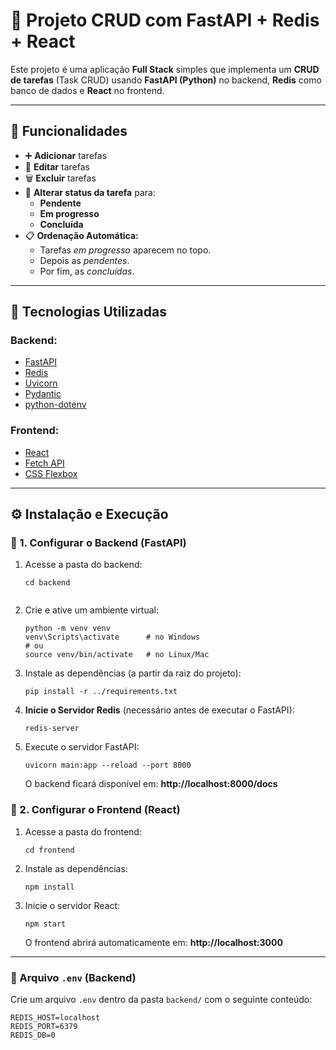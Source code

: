 # 🧠 Projeto CRUD com FastAPI + Redis + React

Este projeto é uma aplicação **Full Stack** simples que implementa um **CRUD de tarefas** (Task CRUD) usando **FastAPI (Python)** no backend, **Redis** como banco de dados e **React** no frontend.

---

## 🚀 Funcionalidades

* ➕ **Adicionar** tarefas
* 📝 **Editar** tarefas
* 🗑️ **Excluir** tarefas
* 🔄 **Alterar status da tarefa** para:
    * **Pendente**
    * **Em progresso**
    * **Concluída**
* 📋 **Ordenação Automática:**
    * Tarefas *em progresso* aparecem no topo.
    * Depois as *pendentes*.
    * Por fim, as *concluídas*.

---

## 🧰 Tecnologias Utilizadas

### Backend:
* [FastAPI](https://fastapi.tiangolo.com/)
* [Redis](https://redis.io/)
* [Uvicorn](https://www.uvicorn.org/)
* [Pydantic](https://docs.pydantic.dev/)
* [python-dotenv](https://pypi.org/project/python-dotenv/)

### Frontend:
* [React](https://react.dev/)
* [Fetch API](https://developer.mozilla.org/docs/Web/API/Fetch_API)
* [CSS Flexbox](https://developer.mozilla.org/docs/Web/CSS/CSS_flexible_box_layout)

---

## ⚙️ Instalação e Execução

### 🔹 1. Configurar o Backend (FastAPI)

1.  Acesse a pasta do backend:
    ```
    cd backend
  
2.  Crie e ative um ambiente virtual:
    ```
    python -m venv venv
    venv\Scripts\activate      # no Windows
    # ou
    source venv/bin/activate   # no Linux/Mac
    
3.  Instale as dependências (a partir da raiz do projeto):
    ```
    pip install -r ../requirements.txt
    
4.  **Inicie o Servidor Redis** (necessário antes de executar o FastAPI):
    ```
    redis-server
    
5.  Execute o servidor FastAPI:
    ```
    uvicorn main:app --reload --port 8000
    ```

    O backend ficará disponível em: **http://localhost:8000/docs**

### 🔹 2. Configurar o Frontend (React)

1.  Acesse a pasta do frontend:
    ```
    cd frontend
    
2.  Instale as dependências:
    ```
    npm install
    
3.  Inicie o servidor React:
    ```
    npm start
    ```
    O frontend abrirá automaticamente em: **http://localhost:3000**

---

### 🧾 Arquivo `.env` (Backend)

Crie um arquivo `.env` dentro da pasta `backend/` com o seguinte conteúdo:

```env
REDIS_HOST=localhost
REDIS_PORT=6379
REDIS_DB=0
